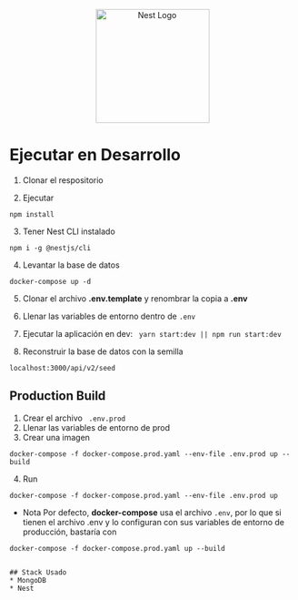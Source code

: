 <p align="center">
  <a href="http://nestjs.com/" target="blank"><img src="https://nestjs.com/img/logo-small.svg" width="200" alt="Nest Logo" /></a>
</p>

# Ejecutar en Desarrollo

1. Clonar el respositorio 

2. Ejecutar 

```
npm install
```

3. Tener Nest CLI instalado
```
npm i -g @nestjs/cli
```

4. Levantar la base de datos
```
docker-compose up -d
```

5. Clonar el archivo __.env.template__ y renombrar la copia a __.env__

6. Llenar las variables de entorno dentro de ```.env```

7. Ejecutar la aplicación en dev:  ``` yarn start:dev || npm run start:dev```

8. Reconstruir la base de datos con la semilla 
```
localhost:3000/api/v2/seed
```

## Production Build

1. Crear el archivo ``` .env.prod```
2. Llenar las variables de entorno de prod
3. Crear una imagen 
```
docker-compose -f docker-compose.prod.yaml --env-file .env.prod up --build
```
4. Run
```
docker-compose -f docker-compose.prod.yaml --env-file .env.prod up
```

- Nota
Por defecto, __docker-compose__ usa el archivo ```.env```, por lo que si tienen el archivo .env y lo configuran con sus variables de entorno de producción, bastaría con
```
docker-compose -f docker-compose.prod.yaml up --build


## Stack Usado
* MongoDB
* Nest

